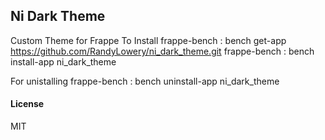 ## Ni Dark Theme

Custom Theme for Frappe
To Install 
frappe-bench : bench get-app https://github.com/RandyLowery/ni_dark_theme.git 
frappe-bench : bench install-app ni_dark_theme

For unistalling 
frappe-bench : bench uninstall-app ni_dark_theme
#### License

MIT
